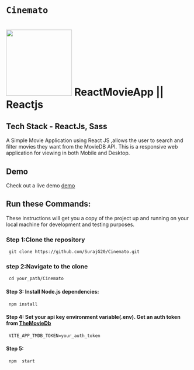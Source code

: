 # `Cinemato`

# <img src="https://www.themoviedb.org/assets/2/v4/logos/v2/blue_short-8e7b30f73a4020692ccca9c88bafe5dcb6f8a62a4c6bc55cd9ba82bb2cd95f6c.svg" width='180px'/> ReactMovieApp || Reactjs

## Tech Stack - ReactJs, Sass

A Simple Movie Application using React JS ,allows the user to search and filter movies they want from the MovieDB API.
This is a responsive web application for viewing in both Mobile and Desktop.

## Demo

Check out a live demo [demo](https://cinemato-two.vercel.app/)

## Run these Commands:

These instructions will get you a copy of the project up and running on your local machine for development and testing purposes.

### Step 1:Clone the repository

     git clone https://github.com/SurajG20/Cinemato.git

### step 2:Navigate to the clone

     cd your_path/Cinemato

#### Step 3: Install Node.js dependencies:

     npm install

#### Step 4: Set your api key environment variable(.env). Get an auth token from [TheMovieDb](https://www.themoviedb.org/)

     VITE_APP_TMDB_TOKEN=your_auth_token

#### Step 5:

     npm  start
